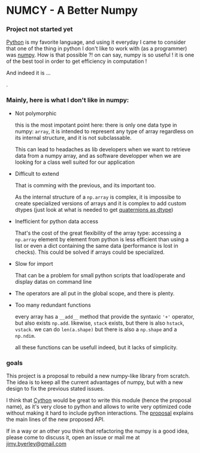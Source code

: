 NUMCY   -  A Better Numpy
=========================


### Project not started yet

[Python](https://www.python.org/) is my favorite language, and using it everyday I came to consider that one of the thing in python I don't like to work with (as a programmer) was [numpy](https://numpy.org/). How is that possible ?! on can say, numpy is so useful ! it is one of the best tool in order to get efficiency in computation ! 

And indeed it is ...

.

### Mainly, here is what I don't like in numpy:


- Not polymorphic

	this is the most impotant point here: there is only one data type in numpy: `array`,  it is intended to represent any type of array regardless on its internal structure, and it is not subclassable. 
        
	This can lead to headaches as lib developers when we want to retrieve data from a numpy array, and as software developper when we are looking for a class well suited for our application


- Difficult to extend

	That is comming with the previous, and its important too.

	As the internal structure of a `np.array` is complex, it is impossibe to create specialized versions of arrays and it is complex to add custom dtypes (just look at what is needed to get [quaternions as dtype](https://github.com/moble/quaternion))

- Inefficient for python data access

	That's the cost of the great flexibility of the array type: accessing a `np.array` element by element from python is less efficient than using a list or even a dict containing the same data (performance is lost in checks). This could be solved if arrays could be specialized.

- Slow for import

	That can be a problem for small python scripts that load/operate and display datas on command line
        
- The operators are all put in the global scope, and there is plenty.
    
- Too many redundant functions

	every array has a `__add__` method that provide the syntaxic `'+'` operator, but also exists `np.add`. likewise, `stack` exists, but there is also `hstack`, `vstack`. we can do `len(a.shape)` but there is also a `np.shape` and a `np.ndim`.
	
	all these functions can be usefull indeed, but it lacks of simplicity.

### goals

This project is a proposal to rebuild a new numpy-like library from scratch. The idea is to keep all the current advantages of numpy, but with a new design to fix the previous stated issues. 

I think that [Cython](https://cython.org/) would be great to write this module (hence the proposal name), as it's very close to python and allows to write very optimized code without making it hard to include python interactions.
The [proposal](proposal.md) explains the main lines of the new proposed API.

If in a way or an other you think that refactoring the numpy is a good idea, please come to discuss it, open an issue or mail me at [jimy.byerley@gmail.com](jimy.byerley@gmail.com)


